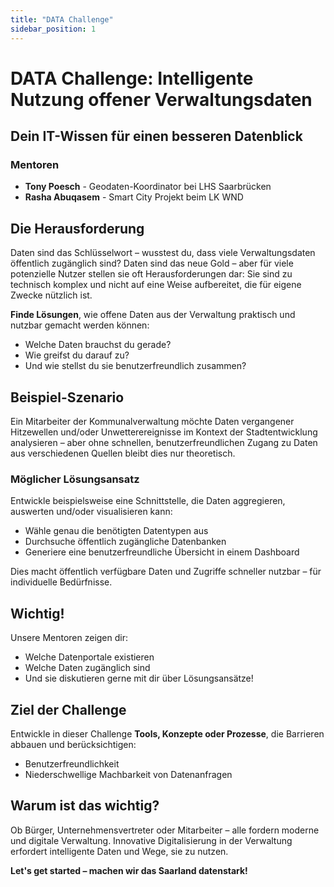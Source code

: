 ```yaml
---
title: "DATA Challenge"
sidebar_position: 1
---
```


# DATA Challenge: Intelligente Nutzung offener Verwaltungsdaten

## Dein IT-Wissen für einen besseren Datenblick

### Mentoren
- **Tony Poesch** - Geodaten-Koordinator bei LHS Saarbrücken
- **Rasha Abuqasem** - Smart City Projekt beim LK WND

## Die Herausforderung

Daten sind das Schlüsselwort – wusstest du, dass viele Verwaltungsdaten öffentlich zugänglich sind? Daten sind das neue Gold – aber für viele potenzielle Nutzer stellen sie oft Herausforderungen dar: Sie sind zu technisch komplex und nicht auf eine Weise aufbereitet, die für eigene Zwecke nützlich ist.

**Finde Lösungen**, wie offene Daten aus der Verwaltung praktisch und nutzbar gemacht werden können:
- Welche Daten brauchst du gerade?
- Wie greifst du darauf zu?
- Und wie stellst du sie benutzerfreundlich zusammen?

## Beispiel-Szenario

Ein Mitarbeiter der Kommunalverwaltung möchte Daten vergangener Hitzewellen und/oder Unwetterereignisse im Kontext der Stadtentwicklung analysieren – aber ohne schnellen, benutzerfreundlichen Zugang zu Daten aus verschiedenen Quellen bleibt dies nur theoretisch.

### Möglicher Lösungsansatz

Entwickle beispielsweise eine Schnittstelle, die Daten aggregieren, auswerten und/oder visualisieren kann:
- Wähle genau die benötigten Datentypen aus
- Durchsuche öffentlich zugängliche Datenbanken
- Generiere eine benutzerfreundliche Übersicht in einem Dashboard

Dies macht öffentlich verfügbare Daten und Zugriffe schneller nutzbar – für individuelle Bedürfnisse.

## Wichtig!

Unsere Mentoren zeigen dir:
- Welche Datenportale existieren
- Welche Daten zugänglich sind
- Und sie diskutieren gerne mit dir über Lösungsansätze!

## Ziel der Challenge

Entwickle in dieser Challenge **Tools, Konzepte oder Prozesse**, die Barrieren abbauen und berücksichtigen:
- Benutzerfreundlichkeit
- Niederschwellige Machbarkeit von Datenanfragen

## Warum ist das wichtig?

Ob Bürger, Unternehmensvertreter oder Mitarbeiter – alle fordern moderne und digitale Verwaltung. Innovative Digitalisierung in der Verwaltung erfordert intelligente Daten und Wege, sie zu nutzen.

**Let's get started – machen wir das Saarland datenstark!**
